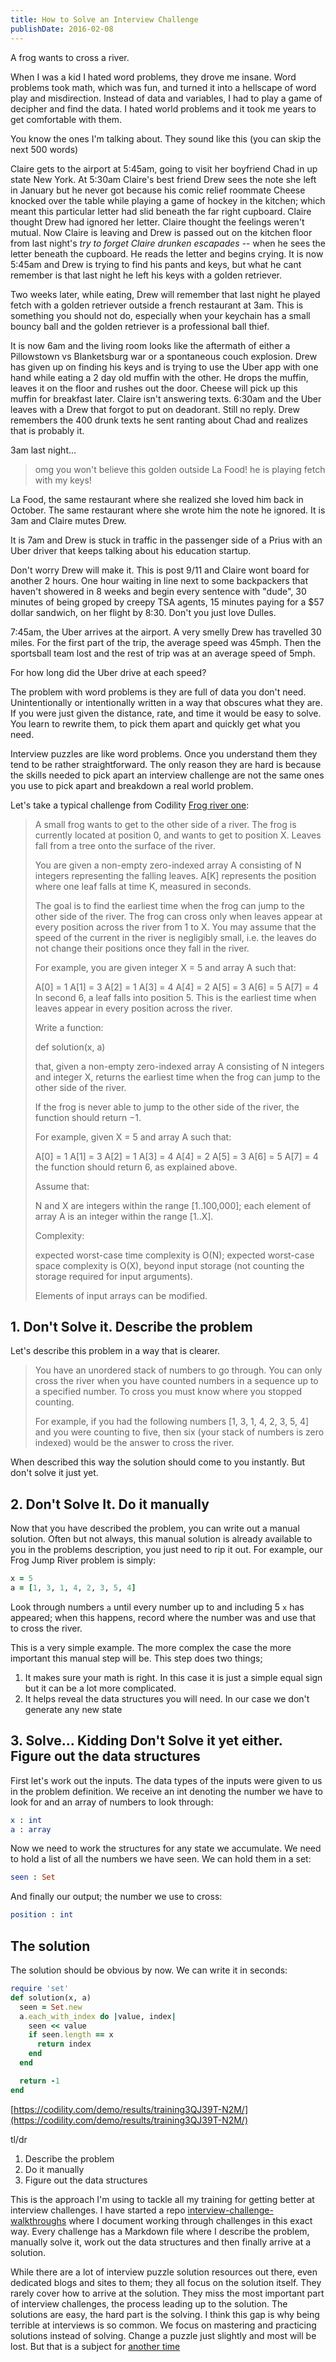 ```yaml
---
title: How to Solve an Interview Challenge
publishDate: 2016-02-08
---
```


A frog wants to cross a river.

When I was a kid I hated word problems, they drove me insane. Word problems took math, which was fun, and turned it into a hellscape of word play and misdirection. Instead of data and variables, I had to play a game of decipher and find the data. I hated world problems and it took me years to get comfortable with them.

You know the ones I'm talking about. They sound like this (you can skip the next 500 words)

Claire gets to the airport at 5:45am, going to visit her boyfriend Chad in up state New York. At 5:30am Claire's best friend Drew sees the note she left in January but he never got because his comic relief roommate Cheese knocked over the table while playing a game of hockey in the kitchen; which meant this particular letter had slid beneath the far right cupboard. Claire thought Drew had ignored her letter. Claire thought the feelings weren't mutual. Now Claire is leaving and Drew is passed out on the kitchen floor from last night's _try to forget Claire drunken escapades_ -- when he sees the letter beneath the cupboard. He reads the letter and begins crying. It is now 5:45am and Drew is trying to find his pants and keys, but what he cant remember is that last night he left his keys with a golden retriever.

Two weeks later, while eating, Drew will remember that last night he played fetch with a golden retriever outside a french restaurant at 3am. This is something you should not do, especially when your keychain has a small bouncy ball and the golden retriever is a professional ball thief.

It is now 6am and the living room looks like the aftermath of either a Pillowstown vs Blanketsburg war or a spontaneous couch explosion. Drew has given up on finding his keys and is trying to use the Uber app with one hand while eating a 2 day old muffin with the other. He drops the muffin, leaves it on the floor and rushes out the door. Cheese will pick up this muffin for breakfast later. Claire isn't answering texts. 6:30am and the Uber leaves with a Drew that forgot to put on deadorant. Still no reply. Drew remembers the 400 drunk texts he sent ranting about Chad and realizes that is probably it.

3am last night...

> omg you won't believe this golden outside La Food! he is playing fetch with my keys!

La Food, the same restaurant where she realized she loved him back in October. The same restaurant where she wrote him the note he ignored. It is 3am and Claire mutes Drew.

It is 7am and Drew is stuck in traffic in the passenger side of a Prius with an Uber driver that keeps talking about his education startup.

Don't worry Drew will make it. This is post 9/11 and Claire wont board for another 2 hours. One hour waiting in line next to some backpackers that haven't showered in 8 weeks and begin every sentence with "dude", 30 minutes of being groped by creepy TSA agents, 15 minutes paying for a $57 dollar sandwich, on her flight by 8:30. Don't you just love Dulles.

7:45am, the Uber arrives at the airport. A very smelly Drew has travelled 30 miles. For the first part of the trip, the average speed was 45mph. Then the sportsball team lost and the rest of trip was at an average speed of 5mph.

For how long did the Uber drive at each speed?

The problem with word problems is they are full of data you don't need. Unintentionally or intentionally written in a way that obscures what they are. If you were just given the distance, rate, and time it would be easy to solve. You learn to rewrite them, to pick them apart and quickly get what you need.

Interview puzzles are like word problems. Once you understand them they tend to be rather straightforward. The only reason they are hard is because the skills needed to pick apart an interview challenge are not the same ones you use to pick apart and breakdown a real world problem.

Let's take a typical challenge from Codility [Frog river one](https://codility.com/programmers/task/frog_river_one):

<blockquote>

A small frog wants to get to the other side of a river. The frog is currently located at position 0, and wants to get to position X. Leaves fall from a tree onto the surface of the river.

You are given a non-empty zero-indexed array A consisting of N integers representing the falling leaves. A[K] represents the position where one leaf falls at time K, measured in seconds.

The goal is to find the earliest time when the frog can jump to the other side of the river. The frog can cross only when leaves appear at every position across the river from 1 to X. You may assume that the speed of the current in the river is negligibly small, i.e. the leaves do not change their positions once they fall in the river.

For example, you are given integer X = 5 and array A such that:

  A[0] = 1
  A[1] = 3
  A[2] = 1
  A[3] = 4
  A[4] = 2
  A[5] = 3
  A[6] = 5
  A[7] = 4
In second 6, a leaf falls into position 5. This is the earliest time when leaves appear in every position across the river.

Write a function:

def solution(x, a)

that, given a non-empty zero-indexed array A consisting of N integers and integer X, returns the earliest time when the frog can jump to the other side of the river.

If the frog is never able to jump to the other side of the river, the function should return −1.

For example, given X = 5 and array A such that:

  A[0] = 1
  A[1] = 3
  A[2] = 1
  A[3] = 4
  A[4] = 2
  A[5] = 3
  A[6] = 5
  A[7] = 4
the function should return 6, as explained above.

Assume that:

N and X are integers within the range [1..100,000];
each element of array A is an integer within the range [1..X].

Complexity:

expected worst-case time complexity is O(N);
expected worst-case space complexity is O(X), beyond input storage (not counting the storage required for input arguments).

Elements of input arrays can be modified.

</blockquote>

## 1. Don't Solve it. Describe the problem

Let's describe this problem in a way that is clearer.

> You have an unordered stack of numbers to go through. You can only cross the river when you have counted numbers in a sequence up to a specified number. To cross you must know where you stopped counting.
>
> For example, if you had the following numbers [1, 3, 1, 4, 2, 3, 5, 4] and you were counting to five, then six (your stack of numbers is zero indexed) would be the answer to cross the river.

When described this way the solution should come to you instantly. But don't solve it just yet.

## 2. Don't Solve It. Do it manually

Now that you have described the problem, you can write out a manual solution. Often but not always, this manual solution is already available to you in the problems description, you just need to rip it out. For example, our Frog Jump River problem is simply:

```ruby
x = 5
a = [1, 3, 1, 4, 2, 3, 5, 4]
```

Look through numbers `a` until every number up to and including 5 `x` has appeared; when this happens, record where the number was and use that to cross the river.

This is a very simple example. The more complex the case the more important this manual step will be. This step does two things;

1. It makes sure your math is right. In this case it is just a simple equal sign but it can be a lot more complicated.
2. It helps reveal the data structures you will need. In our case we don't generate any new state

## 3. Solve... Kidding Don't Solve it yet either. Figure out the data structures

First let's work out the inputs. The data types of the inputs were given to us in the problem definition. We receive an int denoting the number we have to look for and an array of numbers to look through:

```elm
x : int
a : array
```

Now we need to work the structures for any state we accumulate. We need to hold a list of all the numbers we have seen. We can hold them in a set:

```elm
seen : Set
```

And finally our output; the number we use to cross:

```elm
position : int
```

## The solution

The solution should be obvious by now. We can write it in seconds:

```ruby
require 'set'
def solution(x, a)
  seen = Set.new
  a.each_with_index do |value, index|
    seen << value
    if seen.length == x
      return index
    end
  end

  return -1
end
```

[https://codility.com/demo/results/training3QJ39T-N2M/](https://codility.com/demo/results/training3QJ39T-N2M/)

tl/dr

1. Describe the problem
2. Do it manually
3. Figure out the data structures

This is the approach I'm using to tackle all my training for getting better at interview challenges. I have started a repo [interview-challenge-walkthroughs](https://github.com/k2052/interview-challenge-walkthroughs) where I document working through challenges in this exact way. Every challenge has a Markdown file where I describe the problem, manually solve it, work out the data structures and then finally arrive at a solution.

While there are a lot of interview puzzle solution resources out there, even dedicated blogs and sites to them; they all focus on the solution itself. They rarely cover how to arrive at the solution. They miss the most important part of interview challenges, the process leading up to the solution. The solutions are easy, the hard part is the solving. I think this gap is why being terrible at interviews is so common. We focus on mastering and practicing solutions instead of solving. Change a puzzle just slightly and most will be lost. But that is a subject for [another time](http://journal.2052.me/Im-Terrible-at-Interviews.html)
